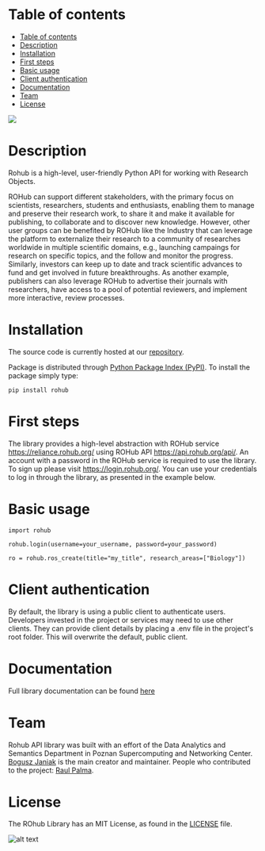 # Table of contents

- [Table of contents](#table-of-contents)
- [Description](#description)
- [Installation](#installation)
- [First steps](#first-steps)
- [Basic usage](#basic-usage)
- [Client authentication](#client-authentication)
- [Documentation](#documentation)
- [Team](#team)
- [License](#license)

![](rohub_logo.png)


# Description

Rohub is a high-level, user-friendly Python API for working with Research Objects.

ROHub can support different stakeholders, with the primary focus on scientists, researchers, students and enthusiasts, enabling them to manage and preserve their research work, to share it and make it available for publishing, to collaborate and to discover new knowledge. However, other user groups can be benefited by ROHub like the Industry that can leverage the platform to externalize their research to a community of researches worldwide in multiple scientific domains, e.g., launching campaings for research on specific topics, and the follow and monitor the progress. Similarly, investors can keep up to date and track scientific advances to fund and get involved in future breakthroughs. As another example, publishers can also leverage ROHub to advertise their journals with researchers, have access to a pool of potential reviewers, and implement more interactive, review processes.


# Installation

The source code is currently hosted at our [repository](https://git.man.poznan.pl/stash/projects/ROHUB/repos/rohub2020-jupyter-notebooks/browse?at=refs%2Fheads%2Fmaster).

Package is distributed through [Python Package Index (PyPI)](https://pypi.org/). To install the package simply type:

`pip install rohub`

# First steps

The library provides a high-level abstraction with ROHub service https://reliance.rohub.org/ using ROHub API https://api.rohub.org/api/.
An account with a password in the ROHub service is required to use the library. To sign up please visit https://login.rohub.org/. You can use your credentials to log in through the library, as presented in the example below.

# Basic usage

```
import rohub

rohub.login(username=your_username, password=your_password)

ro = rohub.ros_create(title="my_title", research_areas=["Biology"])
```

# Client authentication

By default, the library is using a public client to authenticate users. Developers invested in the project or services may need to use other clients. They can provide client details by placing a .env file in the project's root folder. This will overwrite the default, public client.

# Documentation

Full library documentation can be found [here](https://reliance-eosc.github.io/ROHUB-API_documentation/)

# Team

Rohub API library was built with an effort of the Data Analytics and Semantics Department in Poznan Supercomputing and Networking Center. [Bogusz Janiak](http://boguszjaniak.xyz/) is the main creator and maintainer. People who contributed to the project: [Raul Palma](http://orcid.org/0000-0003-4289-4922>).

# License

The ROhub Library has an MIT License, as found in the [LICENSE](LICENSE) file.

![alt text](https://upload.wikimedia.org/wikipedia/commons/thumb/c/c3/License_icon-mit.svg/384px-License_icon-mit.svg.png)
